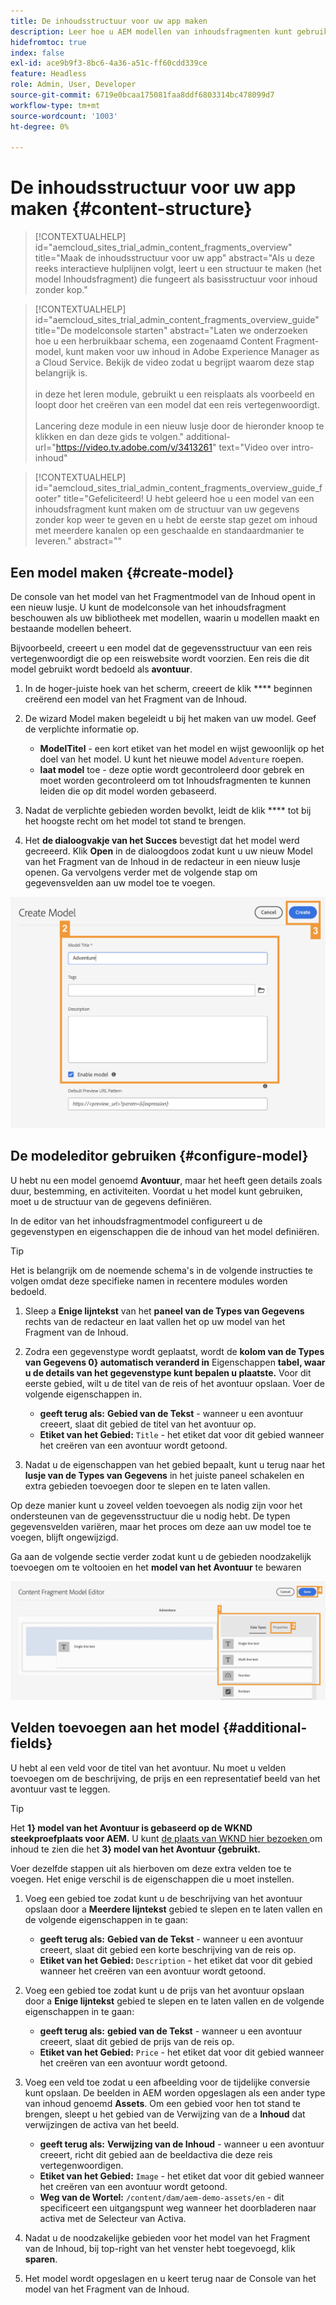 ```yaml
---
title: De inhoudsstructuur voor uw app maken
description: Leer hoe u AEM modellen van inhoudsfragmenten kunt gebruiken om uw inhoudsstructuur te maken, die fungeert als basis voor inhoud zonder kop.
hidefromtoc: true
index: false
exl-id: ace9b9f3-8bc6-4a36-a51c-ff60cdd339ce
feature: Headless
role: Admin, User, Developer
source-git-commit: 6719e0bcaa175081faa8ddf6803314bc478099d7
workflow-type: tm+mt
source-wordcount: '1003'
ht-degree: 0%

---
```



# De inhoudsstructuur voor uw app maken {#content-structure}

>[!CONTEXTUALHELP]
>id="aemcloud_sites_trial_admin_content_fragments_overview"
>title="Maak de inhoudsstructuur voor uw app"
>abstract="Als u deze reeks interactieve hulplijnen volgt, leert u een structuur te maken (het model Inhoudsfragment) die fungeert als basisstructuur voor inhoud zonder kop."

>[!CONTEXTUALHELP]
>id="aemcloud_sites_trial_admin_content_fragments_overview_guide"
>title="De modelconsole starten"
>abstract="Laten we onderzoeken hoe u een herbruikbaar schema, een zogenaamd Content Fragment-model, kunt maken voor uw inhoud in Adobe Experience Manager as a Cloud Service. Bekijk de video zodat u begrijpt waarom deze stap belangrijk is. <br><br> in deze het leren module, gebruikt u een reisplaats als voorbeeld en loopt door het creëren van een model dat een reis vertegenwoordigt.<br><br> Lancering deze module in een nieuw lusje door de hieronder knoop te klikken en dan deze gids te volgen."
>additional-url="https://video.tv.adobe.com/v/3413261" text="Video over intro-inhoud"

>[!CONTEXTUALHELP]
>id="aemcloud_sites_trial_admin_content_fragments_overview_guide_footer"
>title="Gefeliciteerd! U hebt geleerd hoe u een model van een inhoudsfragment kunt maken om de structuur van uw gegevens zonder kop weer te geven en u hebt de eerste stap gezet om inhoud met meerdere kanalen op een geschaalde en standaardmanier te leveren."
>abstract=""

## Een model maken {#create-model}

De console van het model van het Fragmentmodel van de Inhoud opent in een nieuw lusje. U kunt de modelconsole van het inhoudsfragment beschouwen als uw bibliotheek met modellen, waarin u modellen maakt en bestaande modellen beheert.

Bijvoorbeeld, creeert u een model dat de gegevensstructuur van een reis vertegenwoordigt die op een reiswebsite wordt voorzien. Een reis die dit model gebruikt wordt bedoeld als **avontuur**.

1. In de hoger-juiste hoek van het scherm, creeert de klik **** beginnen creërend een model van het Fragment van de Inhoud.

1. De wizard Model maken begeleidt u bij het maken van uw model. Geef de verplichte informatie op.

   * **ModelTitel** - een kort etiket van het model en wijst gewoonlijk op het doel van het model. U kunt het nieuwe model `Adventure` roepen.
   * **laat model** toe - deze optie wordt gecontroleerd door gebrek en moet worden gecontroleerd om tot Inhoudsfragmenten te kunnen leiden die op dit model worden gebaseerd.

1. Nadat de verplichte gebieden worden bevolkt, leidt de klik **** tot bij het hoogste recht om het model tot stand te brengen.

1. Het **de dialoogvakje van het Succes** bevestigt dat het model werd gecreeerd. Klik **Open** in de dialoogdoos zodat kunt u uw nieuw Model van het Fragment van de Inhoud in de redacteur in een nieuw lusje openen. Ga vervolgens verder met de volgende stap om gegevensvelden aan uw model toe te voegen.

![ Stappen twee en drie van het creëren van een model van het Fragment van de Inhoud ](assets/do-not-localize/create-model.png)

## De modeleditor gebruiken {#configure-model}

U hebt nu een model genoemd **Avontuur**, maar het heeft geen details zoals duur, bestemming, en activiteiten. Voordat u het model kunt gebruiken, moet u de structuur van de gegevens definiëren.

In de editor van het inhoudsfragmentmodel configureert u de gegevenstypen en eigenschappen die de inhoud van het model definiëren.

>[!TIP]
>
>Het is belangrijk om de noemende schema&#39;s in de volgende instructies te volgen omdat deze specifieke namen in recentere modules worden bedoeld.

1. Sleep a **Enige lijntekst** van het **paneel van de Types van Gegevens** rechts van de redacteur en laat vallen het op uw model van het Fragment van de Inhoud.

1. Zodra een gegevenstype wordt geplaatst, wordt de **kolom van de Types van Gegevens 0} automatisch veranderd in** Eigenschappen **tabel, waar u de details van het gegevenstype kunt bepalen u plaatste.** Voor dit eerste gebied, wilt u de titel van de reis of het avontuur opslaan. Voer de volgende eigenschappen in.

   * **geeft terug als:** **Gebied van de Tekst** - wanneer u een avontuur creeert, slaat dit gebied de titel van het avontuur op.
   * **Etiket van het Gebied:** `Title` - het etiket dat voor dit gebied wanneer het creëren van een avontuur wordt getoond.

1. Nadat u de eigenschappen van het gebied bepaalt, kunt u terug naar het **lusje van de Types van Gegevens** in het juiste paneel schakelen en extra gebieden toevoegen door te slepen en te laten vallen.

Op deze manier kunt u zoveel velden toevoegen als nodig zijn voor het ondersteunen van de gegevensstructuur die u nodig hebt. De typen gegevensvelden variëren, maar het proces om deze aan uw model toe te voegen, blijft ongewijzigd.

Ga aan de volgende sectie verder zodat kunt u de gebieden noodzakelijk toevoegen om te voltooien en het **model van het Avontuur** te bewaren

![ stappen één, twee, en drie van het toevoegen van gebieden aan het model ](assets/do-not-localize/define-model-fields.png)

## Velden toevoegen aan het model {#additional-fields}

U hebt al een veld voor de titel van het avontuur. Nu moet u velden toevoegen om de beschrijving, de prijs en een representatief beeld van het avontuur vast te leggen.

>[!TIP]
>
>Het **1} model van het Avontuur is gebaseerd op de WKND steekproefplaats voor AEM.** U kunt [ de plaats van WKND hier bezoeken ](https://wknd.site/us/en/adventures/yosemite-backpacking.html) om inhoud te zien die het **3} model van het Avontuur {gebruikt.**

Voer dezelfde stappen uit als hierboven om deze extra velden toe te voegen. Het enige verschil is de eigenschappen die u moet instellen.

1. Voeg een gebied toe zodat kunt u de beschrijving van het avontuur opslaan door a **Meerdere lijntekst** gebied te slepen en te laten vallen en de volgende eigenschappen in te gaan:

   * **geeft terug als:** **Gebied van de Tekst** - wanneer u een avontuur creeert, slaat dit gebied een korte beschrijving van de reis op.
   * **Etiket van het Gebied:** `Description` - het etiket dat voor dit gebied wanneer het creëren van een avontuur wordt getoond.

1. Voeg een gebied toe zodat kunt u de prijs van het avontuur opslaan door a **Enige lijntekst** gebied te slepen en te laten vallen en de volgende eigenschappen in te gaan:

   * **geeft terug als:** **gebied van de Tekst** - wanneer u een avontuur creeert, slaat dit gebied de prijs van de reis op.
   * **Etiket van het Gebied:** `Price` - het etiket dat voor dit gebied wanneer het creëren van een avontuur wordt getoond.

1. Voeg een veld toe zodat u een afbeelding voor de tijdelijke conversie kunt opslaan. De beelden in AEM worden opgeslagen als een ander type van inhoud genoemd **Assets**. Om een gebied voor hen tot stand te brengen, sleept u het gebied van de Verwijzing van de a **Inhoud** dat verwijzingen de activa van het beeld.

   * **geeft terug als:** **Verwijzing van de Inhoud** - wanneer u een avontuur creeert, richt dit gebied aan de beeldactiva die deze reis vertegenwoordigen.
   * **Etiket van het Gebied:** `Image` - het etiket dat voor dit gebied wanneer het creëren van een avontuur wordt getoond.
   * **Weg van de Wortel:** `/content/dam/aem-demo-assets/en` - dit specificeert een uitgangspunt weg wanneer het doorbladeren naar activa met de Selecteur van Activa.

1. Nadat u de noodzakelijke gebieden voor het model van het Fragment van de Inhoud, bij top-right van het venster hebt toegevoegd, klik **sparen**.

1. Het model wordt opgeslagen en u keert terug naar de Console van het model van het Fragment van de Inhoud.
